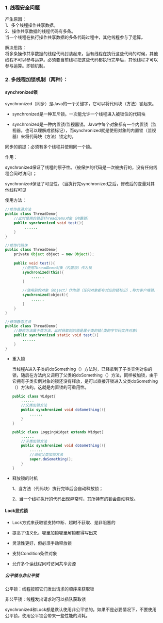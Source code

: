 ### 1. 线程安全问题
产生原因：  
1、多个线程操作共享数据。  
2、操作共享数据的线程代码有多条。  
当一个线程在执行操作共享数据的多条代码过程中，其他线程参与了运算。  

解决思路：  
将多条操作共享数据的线程代码封装起来，当有线程在执行这些代码的时候，其他线程不可以参与运算。必须要当前线程把这些代码都执行完毕后，其他线程才可以参与运算。即锁机制。  

### 2. 多线程加锁机制（两种）：

#### synchronized锁

synchronized（同步）是Java的一个关键字，它可以将代码块（方法）锁起来。

- synchronized是一种互斥锁。一次能允许一个线程进入被锁住的代码块

- synchronized是一种内置锁/监视器锁。Java中每个对象都有一个内置锁（监视器，也可以理解成锁标记），而synchronized就是使用对象的内置锁（监视器）来将代码块（方法）锁定的。

同步的前提：必须有多个线程并使用同一个锁。  

作用：

synchronized保证了线程的原子性。（被保护的代码是一次被执行的，没有任何线程会同时访问）；

synchronized保证了可见性。（当执行完synchronized之后，修改后的变量对其他线程可见

使用方法：

```java
//修饰普通方法
public class ThreadDemo{
    //此时使用的锁是ThreadDemo对象（内置锁）
    public synchronized void test(){
         ......
    }
}

//修饰代码块
public class ThreadDemo{
    private Object object = new Object();
    
    public void test(){
        //使用ThreadDemo对象（内置锁）作为锁
        synchronized(this){
            ......
        }
        
        //使用别的对象（object）作为锁（任何对象都有对应的锁标记）,称为客户端锁，不建议使用
        synchronized(object){
            ......
        }        
    }    
}

//修饰静态方法
public class ThreadDemo{
    //静态方法属于类方法，此时获取到的锁是属于类的锁(类的字节码文件对象)
    public synchronized static void test(){
        ......
    }
}
```

- 重入锁

  当线程A进入子类的doSomething（）方法时，已经拿到了子类实例对象的锁，随后在方法内又调用了父类的doSomething（）方法，同样被加锁，由于它拥有子类实例对象的锁还没有释放，是可以直接开锁进入父类doSomething（）方法的。这就是内置锁的可重用性。

  ```java
  public class Widget{
      ......
      //父类加锁方法
      public synchronized void doSomething(){
          ......
      }
  }
  
  public class LoggingWidget extends Widget{
      ......
      //子类加锁方法
      public synchronized void doSomething(){
          ......
          //调用父类加锁方法
          super.doSomething();
      }
  }
  ```

- 释放锁的时机

  1、当方法（代码块）执行完毕后会自动释放锁；

  2、当一个线程执行的代码出现异常时，其所持有的锁会自动释放。



#### Lock显式锁

- Lock方式来获取锁支持中断、超时不获取、是非阻塞的

- 提高了语义化，哪里加锁哪里解锁都得写出来

- 灵活性更好，但必须手动释放锁

- 支持Condition条件对象

- 允许多个读线程同时访问共享资源

##### 公平锁与非公平锁

公平锁：线程按照它们发出请求的顺序来获取锁

非公平锁：线程发出请求时可以插队获取锁

synchronized和Lock都是默认使用非公平锁的。如果不是必要情况下，不要使用公平锁，使用公平锁会带来一些性能的消耗。























